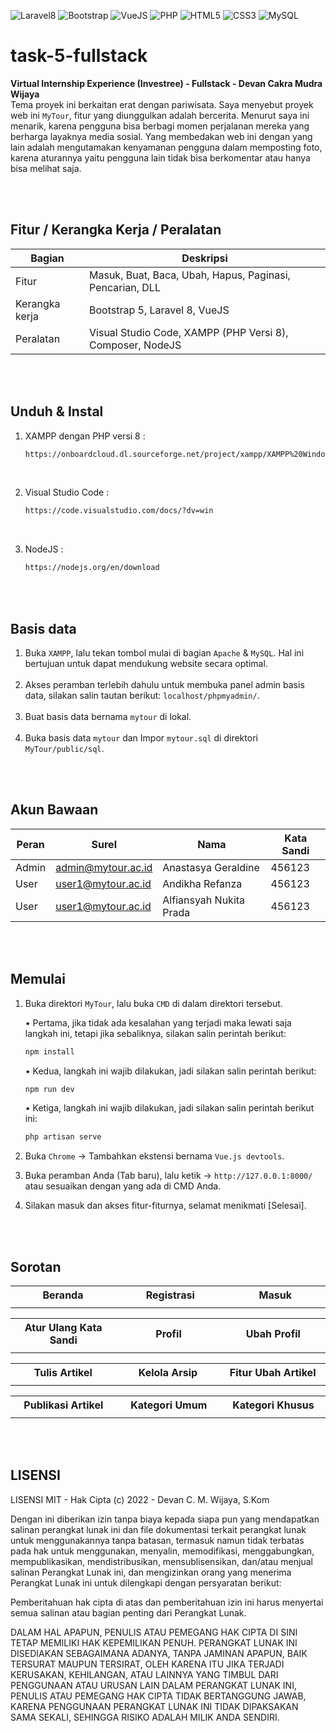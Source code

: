 ![Laravel8](https://img.shields.io/badge/-Laravel8-white?style=flat&logo=laravel)
![Bootstrap](https://img.shields.io/badge/-Bootstrap5-purple.svg?&logo=bootstrap&logoColor=white)
![VueJS](https://img.shields.io/badge/-Vue%20JS-darkcyan?style=flat&logo=vue.js)
![PHP](https://img.shields.io/badge/-PHP-grey.svg?&logo=PHP&logoColor=white)
![HTML5](https://img.shields.io/badge/-HTML%205-darkblue.svg?&logo=html5)
![CSS3](https://img.shields.io/badge/-CSS%203-green.svg?&logo=css3)
![MySQL](https://img.shields.io/badge/-MySQL-blue.svg?style=flat&logo=mysql&logoColor=white)

# task-5-fullstack
<strong>Virtual Internship Experience (Investree) - Fullstack - Devan Cakra Mudra Wijaya</strong><br>
Tema proyek ini berkaitan erat dengan pariwisata. Saya menyebut proyek web ini ``` MyTour ```, fitur yang diunggulkan adalah bercerita. Menurut saya ini menarik, karena pengguna bisa berbagi momen perjalanan mereka yang berharga layaknya media sosial. Yang membedakan web ini dengan yang lain adalah mengutamakan kenyamanan pengguna dalam memposting foto, karena aturannya yaitu pengguna lain tidak bisa berkomentar atau hanya bisa melihat saja.

<br><br>

## Fitur / Kerangka Kerja / Peralatan
| Bagian | Deskripsi |
| --- | --- |
| Fitur | Masuk, Buat, Baca, Ubah, Hapus, Paginasi, Pencarian, DLL |
| Kerangka kerja | Bootstrap 5, Laravel 8, VueJS |
| Peralatan | Visual Studio Code, XAMPP (PHP Versi 8), Composer, NodeJS |

<br><br>

## Unduh & Instal
1. XAMPP dengan PHP versi 8 :
   ```bash
   https://onboardcloud.dl.sourceforge.net/project/xampp/XAMPP%20Windows/8.2.4/xampp-windows-x64-8.2.4-0-VS16-installer.exe
   ```
<br>

2. Visual Studio Code :

   ```bash
   https://code.visualstudio.com/docs/?dv=win
   ```
<br>

3. NodeJS :

   ```bash
   https://nodejs.org/en/download
   ```

<br><br>

## Basis data
1. Buka ``` XAMPP ```, lalu tekan tombol mulai di bagian ``` Apache ``` & ``` MySQL ```. Hal ini bertujuan untuk dapat mendukung website secara optimal.<br><br>
2. Akses peramban terlebih dahulu untuk membuka panel admin basis data, silakan salin tautan berikut: ``` localhost/phpmyadmin/ ```.<br><br>
3. Buat basis data bernama ``` mytour ``` di lokal.<br><br>
4. Buka basis data ``` mytour ``` dan Impor ``` mytour.sql ``` di direktori ``` MyTour/public/sql ```.
   
<br><br>

## Akun Bawaan
| Peran | Surel | Nama | Kata Sandi |
| --- | --- | --- | --- |
| Admin | admin@mytour.ac.id | Anastasya Geraldine | 456123 |
| User | user1@mytour.ac.id | Andikha Refanza | 456123 |
| User | user1@mytour.ac.id | Alfiansyah Nukita Prada | 456123 |

<br><br>

## Memulai
1. Buka direktori ``` MyTour ```, lalu buka ``` CMD ``` di dalam direktori tersebut.<br>

   • Pertama, jika tidak ada kesalahan yang terjadi maka lewati saja langkah ini, tetapi jika sebaliknya, silakan salin perintah berikut:<br>

      ````bash
      npm install
      ````

   • Kedua, langkah ini wajib dilakukan, jadi silakan salin perintah berikut:<br>

      ````bash
      npm run dev
      ````

   • Ketiga, langkah ini wajib dilakukan, jadi silakan salin perintah berikut ini:<br>

      ````bash
      php artisan serve
      ````

3. Buka ``` Chrome ``` -> Tambahkan ekstensi bernama ``` Vue.js devtools ```.

4. Buka peramban Anda (Tab baru), lalu ketik -> ``` http://127.0.0.1:8000/ ``` atau sesuaikan dengan yang ada di CMD Anda.

5. Silakan masuk dan akses fitur-fiturnya, selamat menikmati [Selesai].

<br><br>

## Sorotan
<table>
<tr>
<th width="280">Beranda</th>
<th width="280">Registrasi</th>
<th width="280">Masuk</th>
</tr>
<tr>
<td><img src="https://github.com/devancakra/task-5-fullstack/assets/54527592/fa59f2d1-771f-45ef-a522-e2a9e232dd28" alt=""></td>
<td><img src="https://github.com/devancakra/task-5-fullstack/assets/54527592/fb24bda7-ca24-4683-b033-9f3b85234069" alt=""></td>
<td><img src="https://github.com/devancakra/task-5-fullstack/assets/54527592/5f86fab3-dedb-4517-8488-529bcff8d7e0" alt=""></td>
</tr>
</table>
<table>
<tr>
<th width="280">Atur Ulang Kata Sandi</th>
<th width="280">Profil</th>
<th width="280">Ubah Profil</th>
</tr>
<tr>
<td><img src="https://github.com/devancakra/task-5-fullstack/assets/54527592/a8508176-1c67-4bcc-a8dc-e9acf67421ba" alt=""></td>
<td><img src="https://github.com/devancakra/task-5-fullstack/assets/54527592/3563dafe-7b64-48dd-95fd-616d8cc51749" alt=""></td>
<td><img src="https://github.com/devancakra/task-5-fullstack/assets/54527592/5d1787ee-8e0f-484f-b228-3499a04d3ae1" alt=""></td>
</tr>
</table>
<table>
<tr>
<th width="280">Tulis Artikel</th>
<th width="280">Kelola Arsip</th>
<th width="280">Fitur Ubah Artikel</th>
</tr>
<tr>
<td><img src="https://github.com/devancakra/task-5-fullstack/assets/54527592/5fee72d8-d880-4b63-b450-c348ade1bf28" alt=""></td>
<td><img src="https://github.com/devancakra/task-5-fullstack/assets/54527592/31bf2fb0-c666-49a5-8f27-5f0c8ca23a41" alt=""></td>
<td><img src="https://github.com/devancakra/task-5-fullstack/assets/54527592/7d0e4fd0-d6c3-4fd1-b30b-3099db13d5c2" alt=""></td>
</tr>
</table>
<table>
<tr>
<th width="280">Publikasi Artikel</th>
<th width="280">Kategori Umum</th>
<th width="280">Kategori Khusus</th>
</tr>
<tr>
<td><img src="https://github.com/devancakra/task-5-fullstack/assets/54527592/684ece56-ffe7-4b2a-b4de-807e50cdc8fb" alt=""></td>
<td><img src="https://github.com/devancakra/task-5-fullstack/assets/54527592/231cdffe-c118-423c-8072-fb56fba7a44e" alt=""></td>
<td><img src="https://github.com/devancakra/task-5-fullstack/assets/54527592/53e828df-c22d-42b7-b20a-02be0bce995c" alt=""></td>
</tr>
</table>

<br><br>

## LISENSI 
LISENSI MIT - Hak Cipta (c) 2022 - Devan C. M. Wijaya, S.Kom

Dengan ini diberikan izin tanpa biaya kepada siapa pun yang mendapatkan salinan perangkat lunak ini dan file dokumentasi terkait perangkat lunak untuk menggunakannya tanpa batasan, termasuk namun tidak terbatas pada hak untuk menggunakan, menyalin, memodifikasi, menggabungkan, mempublikasikan, mendistribusikan, mensublisensikan, dan/atau menjual salinan Perangkat Lunak ini, dan mengizinkan orang yang menerima Perangkat Lunak ini untuk dilengkapi dengan persyaratan berikut:

Pemberitahuan hak cipta di atas dan pemberitahuan izin ini harus menyertai semua salinan atau bagian penting dari Perangkat Lunak.

DALAM HAL APAPUN, PENULIS ATAU PEMEGANG HAK CIPTA DI SINI TETAP MEMILIKI HAK KEPEMILIKAN PENUH. PERANGKAT LUNAK INI DISEDIAKAN SEBAGAIMANA ADANYA, TANPA JAMINAN APAPUN, BAIK TERSURAT MAUPUN TERSIRAT, OLEH KARENA ITU JIKA TERJADI KERUSAKAN, KEHILANGAN, ATAU LAINNYA YANG TIMBUL DARI PENGGUNAAN ATAU URUSAN LAIN DALAM PERANGKAT LUNAK INI, PENULIS ATAU PEMEGANG HAK CIPTA TIDAK BERTANGGUNG JAWAB, KARENA PENGGUNAAN PERANGKAT LUNAK INI TIDAK DIPAKSAKAN SAMA SEKALI, SEHINGGA RISIKO ADALAH MILIK ANDA SENDIRI.
